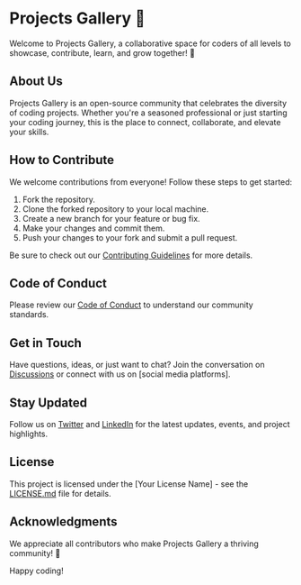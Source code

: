 # Projects Gallery 🚀

Welcome to Projects Gallery, a collaborative space for coders of all levels to showcase, contribute, learn, and grow together! 🌟

## About Us

Projects Gallery is an open-source community that celebrates the diversity of coding projects. Whether you're a seasoned professional or just starting your coding journey, this is the place to connect, collaborate, and elevate your skills.

## How to Contribute

We welcome contributions from everyone! Follow these steps to get started:

1. Fork the repository.
2. Clone the forked repository to your local machine.
3. Create a new branch for your feature or bug fix.
4. Make your changes and commit them.
5. Push your changes to your fork and submit a pull request.

Be sure to check out our [Contributing Guidelines](CONTRIBUTING.md) for more details.

## Code of Conduct

Please review our [Code of Conduct](CODE_OF_CONDUCT.md) to understand our community standards.

## Get in Touch

Have questions, ideas, or just want to chat? Join the conversation on [Discussions](link-to-discussions) or connect with us on [social media platforms].

## Stay Updated

Follow us on [Twitter](https://twitter.com/dev_kant_kumar) and [LinkedIn](https://www.linkedin.com/in/devkantkumar/) for the latest updates, events, and project highlights.

## License

This project is licensed under the [Your License Name] - see the [LICENSE.md](LICENSE.md) file for details.

## Acknowledgments

We appreciate all contributors who make Projects Gallery a thriving community! 🙌

Happy coding!

